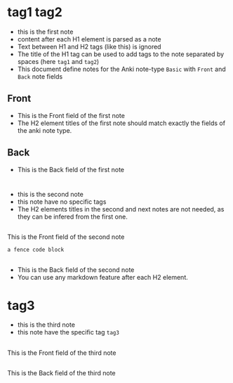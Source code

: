 # tag1 tag2

- this is the first note
- content after each H1 element is parsed as a note 
- Text between H1 and H2 tags (like this) is ignored 
- The title of the H1 tag can be used to add tags to the note separated by spaces (here `tag1` and `tag2`)
- This document define notes for the Anki note-type `Basic` with `Front` and `Back` note fields

## Front

- This is the Front field of the first note
- The H2 element titles of the first note should match exactly the fields of the anki note type.  

## Back

- This is the Back field of the first note

# 

- this is the second note
- this note have no specific tags
- The H2 elements titles in the second and next notes are not needed, as they can be infered from the first one.

## 

This is the Front field of the second note

```
a fence code block
```

## 

- This is the Back field of the second note
- You can use any markdown feature after each H2 element. 

# tag3

- this is the third note
- this note have the specific tag `tag3`

## 

This is the Front field of the third note

## 

This is the Back field of the third note

